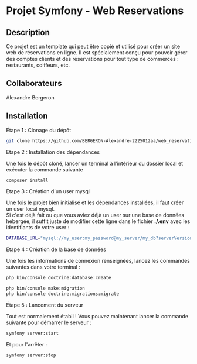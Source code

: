 # Projet Symfony - Web Reservations
## Description
Ce projet est un template qui peut être copié et utilisé pour créer
un site web de réservations en ligne. Il est spécialement conçu pour pouvoir
gérer des comptes clients et des réservations pour tout type de commerces :
restaurants, coiffeurs, etc.

## Collaborateurs
Alexandre Bergeron

## Installation
Étape 1 : Clonage du dépôt
```bash
git clone https://github.com/BERGERON-Alexandre-2225012aa/web_reservations.git
```

Étape 2 : Installation des dépendances  

Une fois le dépôt cloné, lancer un terminal à l'intérieur du dossier local et exécuter la commande suivante
```bash
composer install
```

Étape 3 : Création d'un user mysql  

Une fois le projet bien initialisé et les dépendances installées, il faut créer un user local mysql.  
Si c'est déjà fait ou que vous aviez déjà un user sur une base de données hébergée, il suffit juste de modifier cette ligne dans le fichier **./.env**
avec les identifiants de votre user :

```bash
DATABASE_URL="mysql://my_user:my_password@my_server/my_db?serverVersion=8.0.41&charset=utf8mb4"
```

Étape 4 : Création de la base de données

Une fois les informations de connexion renseignées, lancez les commandes suivantes dans votre terminal :

```bash
php bin/console doctrine:database:create

php bin/console make:migration
php bin/console doctrine:migrations:migrate
```

Étape 5 : Lancement du serveur

Tout est normalement établi ! Vous pouvez maintenant lancer la commande suivante pour démarrer le serveur :
```bash
symfony server:start
```
Et pour l'arrêter :
```bash
symfony server:stop
```